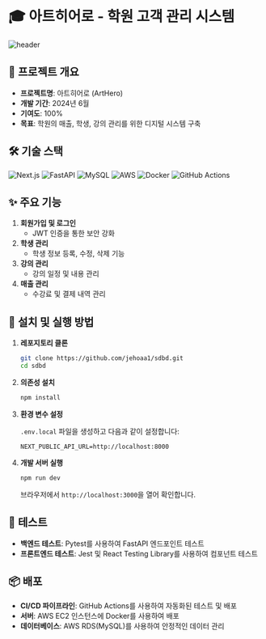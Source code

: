 # 🎓 아트히어로 - 학원 고객 관리 시스템

![header](https://capsule-render.vercel.app/api?type=waving&color=auto&height=200&section=header&text=ArtHero&fontSize=40&fontAlign=70&fontAlignY=40)

## 📌 프로젝트 개요

- **프로젝트명**: 아트히어로 (ArtHero)
- **개발 기간**: 2024년 6월
- **기여도**: 100%
- **목표**: 학원의 매출, 학생, 강의 관리를 위한 디지털 시스템 구축

## 🛠 기술 스택

![Next.js](https://img.shields.io/badge/Next.js-000000?style=flat&logo=next.js&logoColor=white)
![FastAPI](https://img.shields.io/badge/FastAPI-009688?style=flat&logo=fastapi&logoColor=white)
![MySQL](https://img.shields.io/badge/MySQL-4479A1?style=flat&logo=mysql&logoColor=white)
![AWS](https://img.shields.io/badge/AWS-232F3E?style=flat&logo=amazon-aws&logoColor=white)
![Docker](https://img.shields.io/badge/Docker-2496ED?style=flat&logo=docker&logoColor=white)
![GitHub Actions](https://img.shields.io/badge/GitHub_Actions-2088FF?style=flat&logo=github-actions&logoColor=white)

## ✨ 주요 기능

1. **회원가입 및 로그인**
   - JWT 인증을 통한 보안 강화
2. **학생 관리**
   - 학생 정보 등록, 수정, 삭제 기능
3. **강의 관리**
   - 강의 일정 및 내용 관리
4. **매출 관리**
   - 수강료 및 결제 내역 관리

## 🚀 설치 및 실행 방법

1. **레포지토리 클론**

   ```bash
   git clone https://github.com/jehoaa1/sdbd.git
   cd sdbd
   ```

2. **의존성 설치**

   ```bash
   npm install
   ```

3. **환경 변수 설정**

   `.env.local` 파일을 생성하고 다음과 같이 설정합니다:

   ```env
   NEXT_PUBLIC_API_URL=http://localhost:8000
   ```

4. **개발 서버 실행**

   ```bash
   npm run dev
   ```

   브라우저에서 `http://localhost:3000`을 열어 확인합니다.

## 🧪 테스트

- **백엔드 테스트**: Pytest를 사용하여 FastAPI 엔드포인트 테스트
- **프론트엔드 테스트**: Jest 및 React Testing Library를 사용하여 컴포넌트 테스트

## 📦 배포

- **CI/CD 파이프라인**: GitHub Actions를 사용하여 자동화된 테스트 및 배포
- **서버**: AWS EC2 인스턴스에 Docker를 사용하여 배포
- **데이터베이스**: AWS RDS(MySQL)를 사용하여 안정적인 데이터 관리
